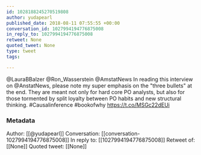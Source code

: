 ```yaml
---
id: 1028188245270519808
author: yudapearl
published_date: 2018-08-11 07:55:55 +00:00
conversation_id: 1027994194776875008
in_reply_to: 1027994194776875008
retweet: None
quoted_tweet: None
type: tweet
tags:

---
```


@LauraBBalzer @Ron_Wasserstein @AmstatNews In reading this interview on @AnstatNews, please note my super emphasis on the "three bullets" at the end. They are meant not only for hard core PO analysts, but also for those tormented by split loyalty between PO habits and new structural thinking. #Causalinference  #bookofwhy https://t.co/MSGc22dEUi

### Metadata

Author: [[@yudapearl]]
Conversation: [[conversation-1027994194776875008]]
In reply to: [[1027994194776875008]]
Retweet of: [[None]]
Quoted tweet: [[None]]
